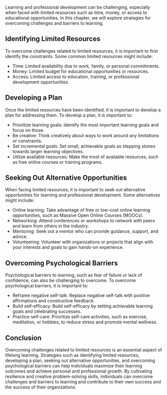 
Learning and professional development can be challenging, especially when faced with limited resources such as time, money, or access to educational opportunities. In this chapter, we will explore strategies for overcoming challenges and barriers to learning.

Identifying Limited Resources
-----------------------------

To overcome challenges related to limited resources, it is important to first identify the constraints. Some common limited resources might include:

* Time: Limited availability due to work, family, or personal commitments.
* Money: Limited budget for educational opportunities or resources.
* Access: Limited access to education, training, or professional development opportunities.

Developing a Plan
-----------------

Once the limited resources have been identified, it is important to develop a plan for addressing them. To develop a plan, it is important to:

* Prioritize learning goals: Identify the most important learning goals and focus on those.
* Be creative: Think creatively about ways to work around any limitations or constraints.
* Set incremental goals: Set small, achievable goals as stepping stones towards larger learning objectives.
* Utilize available resources: Make the most of available resources, such as free online courses or training programs.

Seeking Out Alternative Opportunities
-------------------------------------

When facing limited resources, it is important to seek out alternative opportunities for learning and professional development. Some alternatives might include:

* Online learning: Take advantage of free or low-cost online learning opportunities, such as Massive Open Online Courses (MOOCs).
* Networking: Attend conferences or workshops to network with peers and learn from others in the industry.
* Mentoring: Seek out a mentor who can provide guidance, support, and advice.
* Volunteering: Volunteer with organizations or projects that align with your interests and goals to gain hands-on experience.

Overcoming Psychological Barriers
---------------------------------

Psychological barriers to learning, such as fear of failure or lack of confidence, can also be challenging to overcome. To overcome psychological barriers, it is important to:

* Reframe negative self-talk: Replace negative self-talk with positive affirmations and constructive feedback.
* Build self-efficacy: Build self-efficacy by setting achievable learning goals and celebrating successes.
* Practice self-care: Prioritize self-care activities, such as exercise, meditation, or hobbies, to reduce stress and promote mental wellness.

Conclusion
----------

Overcoming challenges related to limited resources is an essential aspect of lifelong learning. Strategies such as identifying limited resources, developing a plan, seeking out alternative opportunities, and overcoming psychological barriers can help individuals maximize their learning outcomes and achieve personal and professional growth. By cultivating resilience and creative problem-solving skills, individuals can overcome challenges and barriers to learning and contribute to their own success and the success of their organizations.

